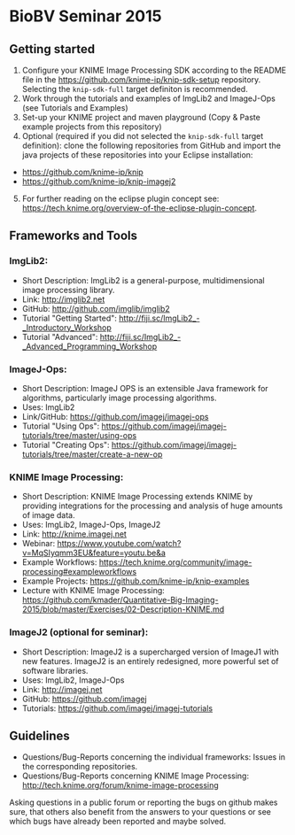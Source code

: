 # BioBV Seminar 2015

## Getting started
1. Configure your KNIME Image Processing SDK according to the README file in the https://github.com/knime-ip/knip-sdk-setup repository. Selecting the ``knip-sdk-full`` target definiton is recommended.
2. Work through the tutorials and examples of ImgLib2 and ImageJ-Ops (see Tutorials and Examples)
3. Set-up your KNIME project and maven playground (Copy & Paste example projects from this repository)
4. Optional (required if you did not selected the `knip-sdk-full` target definition):  clone the following repositories from GitHub and import the java projects of these repositories into your Eclipse installation:
 - https://github.com/knime-ip/knip
 - https://github.com/knime-ip/knip-imagej2
5. For further reading on the eclipse plugin concept see:  https://tech.knime.org/overview-of-the-eclipse-plugin-concept.

## Frameworks and Tools
### ImgLib2:
- Short Description: ImgLib2 is a general-purpose, multidimensional image processing library.
- Link: http://imglib2.net
- GitHub: http://github.com/imglib/imglib2
- Tutorial "Getting Started": http://fiji.sc/ImgLib2_-_Introductory_Workshop
- Tutorial "Advanced": http://fiji.sc/ImgLib2_-_Advanced_Programming_Workshop

### ImageJ-Ops:
- Short Description: ImageJ OPS is an extensible Java framework for algorithms, particularly image processing algorithms.
- Uses: ImgLib2
- Link/GitHub: https://github.com/imagej/imagej-ops
- Tutorial "Using Ops": https://github.com/imagej/imagej-tutorials/tree/master/using-ops
- Tutorial "Creating Ops": https://github.com/imagej/imagej-tutorials/tree/master/create-a-new-op

### KNIME Image Processing:
- Short Description: KNIME Image Processing extends KNIME by providing integrations for the processing and analysis of huge amounts of image data.
- Uses: ImgLib2, ImageJ-Ops, ImageJ2
- Link: http://knime.imagej.net
- Webinar: https://www.youtube.com/watch?v=MqSIyqmm3EU&feature=youtu.be&a
- Example Workflows: https://tech.knime.org/community/image-processing#exampleworkflows
- Example Projects: https://github.com/knime-ip/knip-examples
- Lecture with KNIME Image Processing: https://github.com/kmader/Quantitative-Big-Imaging-2015/blob/master/Exercises/02-Description-KNIME.md

### ImageJ2 (optional for seminar):
- Short Description: ImageJ2 is a supercharged version of ImageJ1 with new features. ImageJ2 is an entirely redesigned, more powerful set of software libraries.
- Uses: ImgLib2, ImageJ-Ops
- Link: http://imagej.net
- GitHub: https://github.com/imagej
- Tutorials: https://github.com/imagej/imagej-tutorials

## Guidelines
- Questions/Bug-Reports concerning the individual frameworks: Issues in the corresponding repositories.
- Questions/Bug-Reports concerning KNIME Image Processing: http://tech.knime.org/forum/knime-image-processing

Asking questions in a public forum or reporting the bugs on github makes sure, that others also benefit from the answers to your questions or see which bugs have already been reported and maybe solved.
